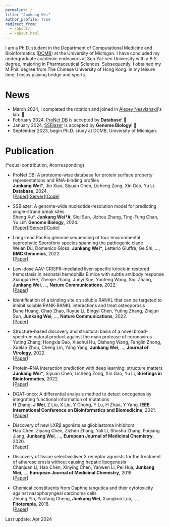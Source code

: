 ```yaml
---
permalink: /
title: "Junkang Wei"
author_profile: true
redirect_from: 
  - /about/
  - /about.html
---
```


I am a Ph.D. student in the Department of Computational Medicine and Bioinformatics ([DCMB](https://medicine.umich.edu/dept/computational-medicine-bioinformatics)) at the University of Michigan. I have concluded my undergraduate academic endeavors at Sun Yat-sen University with a B.S. degree, majoring in Pharmaceutical Sciences. Subsequently, I obtained my M.Phil. degree from The Chinese University of Hong Kong. In my leisure time, I enjoy playing bridge and sports. 

News
======

* March 2024, I completed the rotation and joined in [Alexey Nesvizhskii](https://www.nesvilab.org/team.html)'s lab. 🚀
* February 2024, [ProNet DB](https://proj.cse.cuhk.edu.hk/aihlab/pronet/#/) is accepted by __Database__! 🧨 
* January 2024, [SSBlazer](https://proj.cse.cuhk.edu.hk/aihlab/ssblazer/) is accepted by __Genome Biology__! 🎉 
* September 2023, begin Ph.D. study at DCMB, University of Michigan.

Publication
======  
(*equal contribution, #corresponding)

* ProNet DB: A proteome-wise database for protein surface property representations and RNA-binding profiles  
__Junkang Wei*__, Jin Xiao, Siyuan Chen, Licheng Zong, Xin Gao, Yu Li. __Database__, 2024.  
\[[Paper](https://academic.oup.com/database/article/doi/10.1093/database/baae012/7638743?login=true)\]\[[Server](https://proj.cse.cuhk.edu.hk/aihlab/pronet/#/)\]\[[Code](https://github.com/jxmelody/PronetProcess)\]

* SSBlazer: A genome-wide nucleotide-resolution model for predicting single-strand break sites  
Sheng Xu*, __Junkang Wei*#__, Siqi Sun, Jizhou Zhang, Ting-Fung Chan, Yu Li#.  __Genome Biology__, 2024.  
\[[Paper](https://genomebiology.biomedcentral.com/articles/10.1186/s13059-024-03179-w)\]\[[Server](https://proj.cse.cuhk.edu.hk/aihlab/ssblazer/#/home)\]\[[Code](https://github.com/sxu99/ssblazer)\]

* Long-read PacBio genome sequencing of four environmental saprophytic Sporothrix species spanning the pathogenic clade  
Weian Du, Domenico Giosa, __Junkang Wei*__, Letterio Giuffrè, Ge Shi, ...,  __BMC Genomics__, 2022.  
\[[Paper](https://bmcgenomics.biomedcentral.com/articles/10.1186/s12864-022-08736-w)\]

* Low-dose AAV-CRISPR-mediated liver-specific knock-in restored hemostasis in neonatal hemophilia B mice with subtle antibody response  
Xiangjun He, Zhenjie Zhang, Junyi Xue, Yaofeng Wang, Siqi Zhang, __Junkang Wei__, ..., __Nature Communications__, 2022.  
\[[Paper](https://www.nature.com/articles/s41467-022-34898-y)\]

* Identification of a binding site on soluble RANKL that can be targeted to inhibit soluble RANK-RANKL interactions and treat osteoporosis  
Dane Huang, Chao Zhao, Ruyue Li, Bingyi Chen, Yuting Zhang, Zhejun Sun, __Junkang Wei__, ...,  __Nature Communications__, 2022.  
\[[Paper](https://www.nature.com/articles/s41467-022-33006-4)\]

* Structure-based discovery and structural basis of a novel broad-spectrum natural product against the main protease of coronavirus  
Yuting Zhang, Hongxia Gao, Xiaohui Hu, Qisheng Wang, Fanglin Zhong, Xuelan Zhou, Cheng Lin, Yang Yang, __Junkang Wei__, ...,  __Journal of Virology__, 2022.  
\[[Paper](https://journals.asm.org/doi/full/10.1128/jvi.01253-21)\]

* Protein–RNA interaction prediction with deep learning: structure matters  
__Junkang Wei*__, Siyuan Chen, Licheng Zong, Xin Gao, Yu Li, __Briefings in Bioinformatics__, 2022.  
\[[Paper](https://academic.oup.com/bib/article/23/1/bbab540/6470965)\]

* DGAT-onco: A differential analysis method to detect oncogenes by integrating functional information of mutations  
H Zhang, __J Wei__, Z Liu, X Liu, Y Chong, Y Lu, H Zhao, Y Yang.  __IEEE International Conference on Bioinformatics and Biomedicine__, 2021.  
\[[Paper](https://ieeexplore.ieee.org/document/9669388)\]

* Discovery of new LXRβ agonists as glioblastoma inhibitors  
Hao Chen, Ziyang Chen, Zizhen Zhang, Yali Li, Shushu Zhang, Fuqiang Jiang, __Junkang Wei__, ...,  __European Journal of Medicinal Chemistry__, 2020.  
\[[Paper](https://www.sciencedirect.com/science/article/pii/S0223523420302075)\]

* Discovery of tissue selective liver X receptor agonists for the treatment of atherosclerosis without causing hepatic lipogenesis  
Chanjuan Li, Hao Chen, Xinying Chen, Yanwen Li, Pei Hua, __Junkang Wei__, ...,  __European Journal of Medicinal Chemistry__, 2019.  
\[[Paper](https://www.sciencedirect.com/science/article/pii/S0223523419307871)\]

* Chemical constituents from Daphne tangutica and their cytotoxicity against nasopharyngeal carcinoma cells  
Zhiong Yin, Yanfang Cheng, __Junkang Wei__, Xiangkun Luo, ...,  __Fitoterapia__, 2018.  
\[[Paper](https://www.sciencedirect.com/science/article/pii/S0367326X18311365?via%3Dihub)\]

Last update: Apr 2024
<!-- Honors and awards
------ -->


